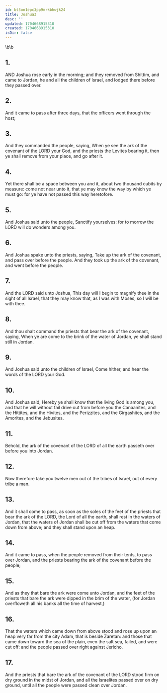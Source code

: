 ```yaml
---
id: bt5on1epc3pp9mrkbhwjk24
title: Joshua3
desc: ''
updated: 1704668915310
created: 1704668915310
isDir: false
---
```

\b\b
## 1.
AND Joshua rose early in the morning; and they removed from Shittim, and came to Jordan, he and all the children of Israel, and lodged there before they passed over.
## 2.
And it came to pass after three days, that the officers went through the host;
## 3.
And they commanded the people, saying, When ye see the ark of the covenant of the LORD your God, and the priests the Levites bearing it, then ye shall remove from your place, and go after it.
## 4.
Yet there shall be a space between you and it, about two thousand cubits by measure: come not near unto it, that ye may know the way by which ye must go: for ye have not passed this way heretofore.
## 5.
And Joshua said unto the people, Sanctify yourselves: for to morrow the LORD will do wonders among you.
## 6.
And Joshua spake unto the priests, saying, Take up the ark of the covenant, and pass over before the people.  And they took up the ark of the covenant, and went before the people.
## 7.
And the LORD said unto Joshua, This day will I begin to magnify thee in the sight of all Israel, that they may know that, as I was with Moses, so I will be with thee.
## 8.
And thou shalt command the priests that bear the ark of the covenant, saying, When ye are come to the brink of the water of Jordan, ye shall stand still in Jordan.
## 9.
And Joshua said unto the children of Israel, Come hither, and hear the words of the LORD your God.
## 10.
And Joshua said, Hereby ye shall know that the living God is among you, and that he will without fail drive out from before you the Canaanites, and the Hittites, and the Hivites, and the Perizzites, and the Girgashites, and the Amorites, and the Jebusites.
## 11.
Behold, the ark of the covenant of the LORD of all the earth passeth over before you into Jordan.
## 12.
Now therefore take you twelve men out of the tribes of Israel, out of every tribe a man.
## 13.
And it shall come to pass, as soon as the soles of the feet of the priests that bear the ark of the LORD, the Lord of all the earth, shall rest in the waters of Jordan, that the waters of Jordan shall be cut off from the waters that come down from above; and they shall stand upon an heap.
## 14.
And it came to pass, when the people removed from their tents, to pass over Jordan, and the priests bearing the ark of the covenant before the people;
## 15.
And as they that bare the ark were come unto Jordan, and the feet of the priests that bare the ark were dipped in the brim of the water, (for Jordan overfloweth all his banks all the time of harvest,)
## 16.
That the waters which came down from above stood and rose up upon an heap very far from the city Adam, that is beside Zaretan: and those that came down toward the sea of the plain, even the salt sea, failed, and were cut off: and the people passed over right against Jericho.
## 17.
And the priests that bare the ark of the covenant of the LORD stood firm on dry ground in the midst of Jordan, and all the Israelites passed over on dry ground, until all the people were passed clean over Jordan.

